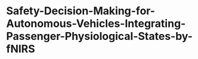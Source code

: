 # Safety-Decision-Making-for-Autonomous-Vehicles-Integrating-Passenger-Physiological-States-by-fNIRS
